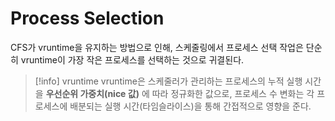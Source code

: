 # Process Selection
CFS가 vruntime을 유지하는 방법으로 인해, 스케줄링에서 프로세스 선택 작업은 단순히 vruntime이 가장 작은 프로세스를 선택하는 것으로 귀결된다.

> [!info] vruntime
> vruntime은 스케줄러가 관리하는 프로세스의 누적 실행 시간을 **우선순위 가중치(nice 값)** 에 따라 정규화한 값으로, 프로세스 수 변화는 각 프로세스에 배분되는 실행 시간(타임슬라이스)을 통해 간접적으로 영향을 준다.
